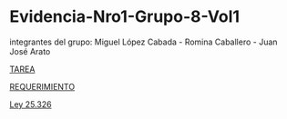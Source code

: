# Evidencia-Nro1-Grupo-8-Vol1
integrantes del grupo: Miguel López Cabada - Romina Caballero - Juan José Arato

  [TAREA](TAREA_EVIDENCIA_3.pdf)
  
  [REQUERIMIENTO](Requerimiento_Proyecto_Final_Cuatrimestral.pdf)
  
  [Ley 25.326](Ley_25.326.pdf)
  
